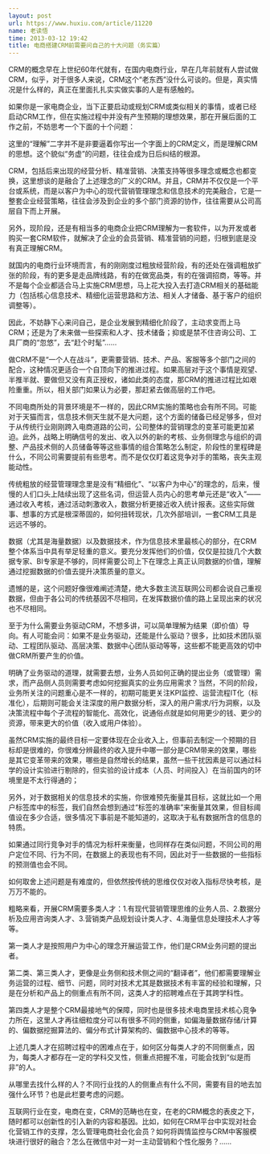 ```yaml
---
layout: post
url: https://www.huxiu.com/article/11220
name: 老读悟
time: 2013-03-12 19:42
title: 电商搭建CRM前需要问自己的十大问题（务实篇）
---
```

CRM的概念早在上世纪60年代就有，在国内电商行业，早在几年前就有人尝试做CRM，似乎，对于很多人来说，CRM这个“老东西”没什么可谈的。但是，真实情况是什么样的，真正在里面扎扎实实做实事的人是有感触的。

如果你是一家电商企业，当下正要启动或规划CRM或类似相关的事情，或者已经启动CRM工作，但在实施过程中并没有产生预期的理想效果，那在开展后面的工作之前，不妨思考一个下面的十个问题：

这里的“理解”二字并不是非要逼着你写出一个字面上的CRM定义，而是理解CRM的思想。这个貌似“务虚”的问题，往往会成为日后纠结的根源。

CRM，包括后来出现的经营分析、精准营销、决策支持等很多理念或概念也都变换，这里想谈的是融合了上述理念的广义的CRM。并且，CRM并不仅仅是一个平台或系统，而是以客户为中心的现代营销管理理念和信息技术的完美融合，它是一整套企业经营策略，往往会涉及到企业的多个部门资源的协作，往往需要从公司高层自下而上开展。

另外，现阶段，还是有相当多的电商企业把CRM理解为一套软件，以为开发或者购买一套CRM软件，就解决了企业的会员营销、精准营销的问题，归根到底是没有真正理解CRM。

就国内的电商行业环境而言，有的刚刚度过粗放经营阶段，有的还处在强调粗放扩张的阶段，有的更多是走品牌线路，有的在做宽品类，有的在强调招商，等等。并不是每个企业都适合马上实施CRM思想，马上花大投入去打造CRM相关的基础能力（包括核心信息技术、精细化运营思路和方法、相关人才储备、基于客户的组织调整等）。

因此，不妨静下心来问自己，是企业发展到精细化阶段了，主动求变而上马CRM；还是为了未来做一些探索和人才、技术储备；抑或是禁不住咨询公司、工具厂商的“忽悠”，去“赶个时髦”……

做CRM不是“一个人在战斗”，更需要营销、技术、产品、客服等多个部门之间的配合，这种情况更适合一个自顶向下的推进过程。如果高层对于这个事情是观望、半推半就、要做但又没有真正授权，诸如此类的态度，那CRM的推进过程比如艰险重重。所以，相关部门如果认为必要，那赶紧去做高层的工作吧。

不同电商所处的背景环境是不一样的，因此CRM实施的策略也会有所不同。可能对于天猫而言，信息技术侧天生就不是大问题，这个方面的储备已经足够多，但对于从传统行业刚刚跨入电商道路的公司，公司整体的营销理念的变革可能更加紧迫。此外，战略上明确信号的发出、收入以外的新的考核、业务侧理念与组织的调整、产品技术侧的人员储备等等这些事情的组合策略怎么制定，阶段性的里程碑是什么，不同公司需要提前有些思考。而不是仅仅盯着这竞争对手的策略，丧失主观能动性。

传统粗放的经营管理理念里是没有“精细化”、“以客户为中心”的理念的，后来，慢慢的人们口头上陆续出现了这些名词，但运营人员内心的思考单元还是“收入”——通过收入考核，通过活动刺激收入，数据分析更接近收入统计报表。这些实际做事、想事的方式是根深蒂固的，如何扭转现状，几次外部培训，一套CRM工具是远远不够的。

数据（尤其是海量数据）以及数据技术，作为信息技术里最核心的部分，在CRM整个体系当中具有举足轻重的意义。要充分发挥他们的价值，仅仅是拉拢几个大数据专家、BI专家是不够的，同样需要公司上下在理念上真正认同数据的价值，理解通过挖掘数据的价值去提升决策质量的意义。

遗憾的是，这个问题好像很难阐述清楚，绝大多数主流互联网公司都会说自己重视数据，但由于各公司的传统基因不尽相同，在发挥数据价值的路上呈现出来的状况也不尽相同。

至于为什么需要业务驱动CRM，不想多讲，可以简单理解为结果（即价值）导向。有人可能会问：如果不是业务驱动，还能是什么驱动？很多，比如技术团队驱动、工程团队驱动、高层决策、数据中心团队驱动等等，这些都不能更高效的切中做CRM所要产生的价值。

明确了业务驱动的道理，就需要去想，业务人员如何正确的提出业务（或管理）需求，而产品侧人员则需要考虑如何挖掘真实的业务应用需求？当然，不同的阶段，业务所关注的问题重心是不一样的，初期可能更关注KPI监控、运营流程IT化（标准化），后期则可能会关注深度的用户数据分析，深入的用户需求/行为洞察，以及决策流程中每个子流程的智能化、高效化，说通俗点就是如何用更少的钱、更少的资源，带来更大的价值（收入或用户体验）。

虽然CRM实施的最终目标一定要体现在企业收入上，但事前去制定一个预期的目标却是很难的，你很难分辨最终的收入提升中哪一部分是CRM带来的效果，哪些是其它变革带来的效果，哪些是自然增长的结果，虽然一些干扰因素是可以通过科学的设计实验进行剔除的，但实验的设计成本（人员、时间投入）在当前国内的环境里是不太行得通的；

另外，对于数据相关的信息技术的实施，你很难预先衡量其目标，这就比如一个用户标签库中的标签，我们自然会想到通过“标签的准确率”来衡量其效果，但目标阈值设在多少合适，很多情况下事前是不能知道的，这取决于私有数据所含的信息的特质。

如果通过同行竞争对手的情况为标杆来衡量，也同样存在类似问题，不同公司的用户定位不同、行为不同，在数据上的表现也有不同，因此对于一些数据的一些指标的预测值也会不同。

如何取舍上述问题是有难度的，但依然按传统的思维仅仅对收入指标尽快考核，是万万不能的。

粗略来看，开展CRM需要多类人才：1.有现代营销管理思维的业务人员、2.数据分析及应用咨询类人才、3.营销类产品规划设计类人才、4.海量信息处理技术人才等等。

第一类人才是按照用户为中心的理念开展运营工作，他们是CRM业务问题的提出者。

第二类、第三类人才，更像是业务侧和技术侧之间的“翻译者”，他们都需要理解业务运营的过程、细节、问题，同时对技术尤其是数据技术有丰富的经验和理解，只是在分析和产品上的侧重点有所不同，这类人才的招聘难点在于其跨学科性。

第四类人才是整个CRM最接地气的保障，同时也是很多技术电商里技术核心竞争力所在，这里人才再往细粒度分可以有很多不同的侧重，如偏海量数据存储/计算的、偏数据挖掘算法的、偏分布式计算架构的、偏数据中心技术的等等。

上述几类人才在招聘过程中的困难点在于，如何区分每类人才的不同侧重点，因为，每类人才都存在一定的学科交叉性，侧重点把握不准，可能会找到“似是而非”的人。

从哪里去找什么样的人？不同行业找的人的侧重点有什么不同，需要有目的地去加强什么环节？也是此栏要考虑的问题。

互联网行业在变，电商在变，CRM的范畴也在变，在老的CRM概念的表皮之下，随时都可以创新性的引入新的内容和基因。比如，如何在CRM平台中实现对社会化营销工作的支撑，怎么管理电商社会化会员？如何将舆情监控与CRM中客服模块进行很好的融合？怎么在微信中对一对一主动营销和个性化服务？……

